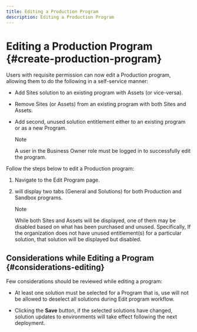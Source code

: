 ```yaml
---
title: Editing a Production Program 
description: Editing a Production Program 
---
```


# Editing a Production Program {#create-production-program}

Users with requisite permission can now edit a Production program, allowing them to do the following in a self-service manner:

* Add Sites solution to an existing program with Assets (or vice-versa).
* Remove Sites (or Assets) from an existing program with both Sites and Assets.
* Add second, unused solution entitlement either to an existing program or as a new Program.

   >[!NOTE]
   >A user in the Business Owner role must be logged in to successfully edit the program.

Follow the steps below to edit a Production program:

1. Navigate to the Edit Program page.

1. will display two tabs (General and Solutions) for both Production and Sandbox programs.

   >[!NOTE]
   >While both Sites and Assets will be displayed, one of them may be disabled based on what has been purchased and unused. Specifically, If the organization does not have unused entitlement(s) for a particular solution, that solution will be displayed but disabled.

## Considerations while Editing a Program {#considerations-editing}

Few considerations should be reviewed while editing a program:

* At least one solution must be selected for a Program that is, use will not be allowed to deselect all solutions during Edit program workflow. 

* Clicking the **Save** button, if the selected solutions have changed, solution updates to environments will take effect following the next deployment.